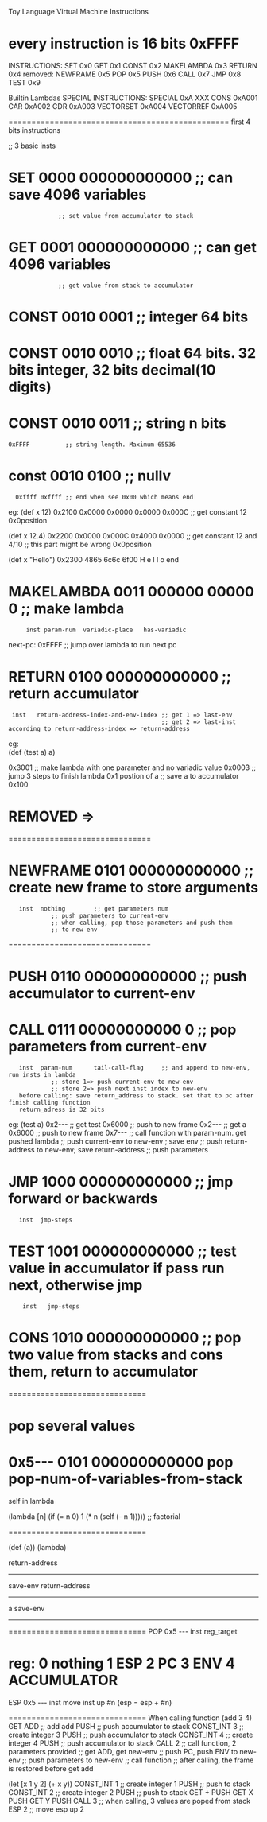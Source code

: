Toy Language Virtual Machine Instructions

every instruction is 16 bits
0xFFFF
===============================================
INSTRUCTIONS:
SET        0x0
GET        0x1
CONST      0x2
MAKELAMBDA 0x3
RETURN 	   0x4
removed: NEWFRAME   0x5
POP        0x5 
PUSH 	   0x6
CALL 	   0x7
JMP 	   0x8
TEST 	   0x9

Builtin Lambdas
SPECIAL INSTRUCTIONS:
SPECIAL    0xA XXX
	   CONS       0xA001
	   CAR        0xA002
	   CDR        0xA003
	   VECTORSET  0xA004
	   VECTORREF  0xA005


================================================
first 4 bits instructions

;; 3 basic insts
# SET 0000 000000000000 ;; can save 4096 variables
    	 	      ;; set value from accumulator to stack

# GET 0001 000000000000 ;; can get  4096 variables
    	 	      ;; get value from stack to accumulator

# CONST 0010 0001       ;; integer  64 bits
# CONST 0010 0010       ;; float    64 bits. 32 bits integer, 32 bits decimal(10 digits)
# CONST 0010 0011 	;; string   n bits
  	0xFFFF          ;; string length. Maximum 65536
# const 0010 0100	;; nullv
      0xffff 0xffff ;; end when see 0x00 which means end

eg:
(def x 12)
0x2100 0x0000 0x0000 0x0000 0x000C ;; get constant 12
0x0position

(def x 12.4)
0x2200 0x0000 0x000C 0x4000 0x0000 ;; get constant 12 and 4/10
       	      	     	    	   ;; this part might be wrong
0x0position

(def x "Hello")
0x2300 4865 6c6c 6f00 
       H e  l l  o end


# MAKELAMBDA 0011 000000      00000            0     ;; make lambda
  	     inst param-num  variadic-place   has-variadic
next-pc: 0xFFFF ;; jump over lambda to run next pc  
# RETURN 0100 000000000000				       ;; return accumulator
  	 inst   return-address-index-and-env-index ;; get 1 => last-env 
			                        	       ;; get 2 => last-inst according to return-address-index => return-address
eg:	     
(def (test a) a)

0x3001 ;; make lambda with one parameter and no variadic value
0x0003 ;; jump 3 steps to finish lambda
0x1 postion of a  ;; save a to accumulator
0x100

# REMOVED => 
===============================
# NEWFRAME 0101 000000000000    ;; create new frame to store arguments 
  	   inst  nothing        ;; get parameters num
	   	 		;; push parameters to current-env
				;; when calling, pop those parameters and push them
				;; to new env
===============================

# PUSH     0110 000000000000    		       ;; push accumulator to current-env
# CALL     0111 00000000000 0  				   ;; pop parameters from current-env
  	   inst	 param-num 	    tail-call-flag     ;; and append to new-env, run insts in lambda
  	   			;; store 1=> push current-env to new-env
				;; store 2=> push next inst index to new-env
	   before calling: save return_address to stack. set that to pc after finish calling function
	   return_adress is 32 bits

eg:
	(test a)
	0x2--- ;; get test
	0x6000 ;; push to new frame
	0x2--- ;; get a
	0x6000 ;; push to new frame
	0x7--- ;; call function with param-num. get pushed lambda
		;; push current-env to new-env ; save env
		;; push return-address to new-env; save return-address
		;; push parameters
	


# JMP 1000 000000000000 ;; jmp forward or backwards
       inst  jmp-steps
# TEST 1001 000000000000 ;; test value in accumulator if pass run next, otherwise jmp
       	inst   jmp-steps

# CONS 1010 000000000000 ;; pop two value from stacks and cons them, return to accumulator

==============================
# pop several values
 0x5---
 	0101 		   000000000000
 	 pop   pop-num-of-variables-from-stack 
==============================

self in lambda

(lambda [n] (if (= n 0) 1 (* n (self (- n 1))))) ;; factorial


==============================
 
(def (a))                         (lambda)

return-address
-----------------            --------------------
save-env                       return-address
-----------------            --------------------
a                                   save-env
-----------------            --------------------


==============================
POP 0x5      ---
    inst  reg_target 

reg: 0 nothing
     1 ESP
     2 PC
     3 ENV
     4 ACCUMULATOR
==============================
ESP 0x5      ---
    inst     move inst up #n (esp = esp + #n)
         
==============================
When calling function
(add 3 4)
     GET ADD      ;; add add
     PUSH         ;; push accumulator to stack
     CONST_INT 3  ;; create integer 3
     PUSH         ;; push accumulator to stack
     CONST_INT 4  ;; create integer 4
     PUSH         ;; push accumulator to stack
     CALL 2       ;; call function, 2 parameters provided
     		  ;; get ADD, get new-env
     		  ;; push PC, push ENV to new-env
		  ;; push parameters to new-env
		  ;; call function
     ;; after calling, the frame is restored before get add
     
(let [x 1 y 2] (+ x y))
     CONST_INT 1  ;; create integer 1
     PUSH         ;; push to stack
     CONST_INT 2  ;; create integer 2
     PUSH         ;; push to stack
     GET +
     PUSH
     GET X
     PUSH
     GET Y
     PUSH
     CALL      3  ;; when calling, 3 values are poped from stack 
     ESP 2        ;; move esp up 2 

     
     
     
     
     
     
     
     
     
     













